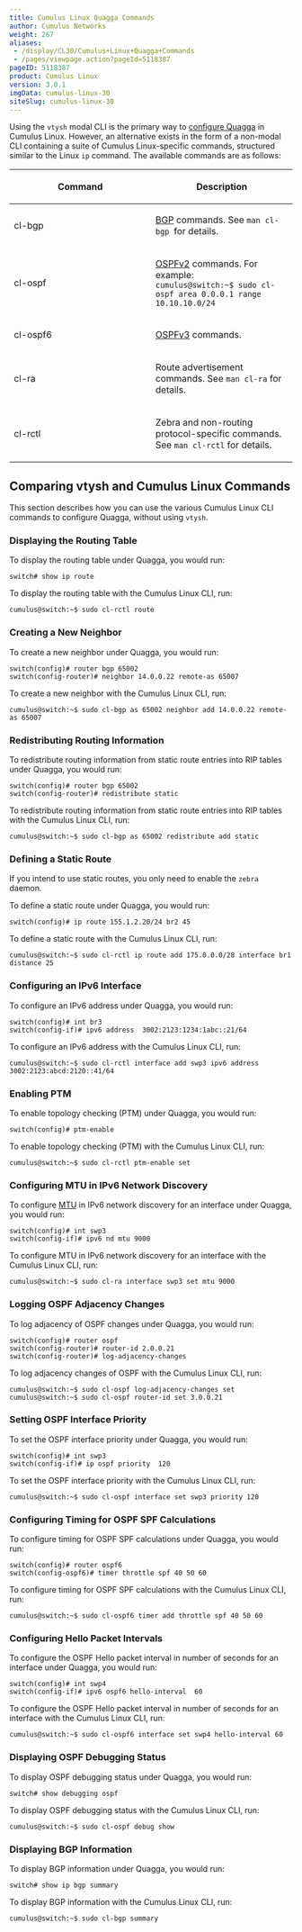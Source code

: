 ```yaml
---
title: Cumulus Linux Quagga Commands
author: Cumulus Networks
weight: 267
aliases:
 - /display/CL30/Cumulus+Linux+Quagga+Commands
 - /pages/viewpage.action?pageId=5118387
pageID: 5118387
product: Cumulus Linux
version: 3.0.1
imgData: cumulus-linux-30
siteSlug: cumulus-linux-30
---
```

Using the `vtysh` modal CLI is the primary way to [configure
Quagga](/version/cumulus-linux-30/Layer-3-Features/Configuring-Quagga/)
in Cumulus Linux. However, an alternative exists in the form of a
non-modal CLI containing a suite of Cumulus Linux-specific commands,
structured similar to the Linux `ip` command. The available commands are
as follows:

<table>
<colgroup>
<col style="width: 50%" />
<col style="width: 50%" />
</colgroup>
<thead>
<tr class="header">
<th><p>Command</p></th>
<th><p>Description</p></th>
</tr>
</thead>
<tbody>
<tr class="odd">
<td><p>cl-bgp</p></td>
<td><p><a href="/version/cumulus-linux-30/Layer-3-Features/Border-Gateway-Protocol-BGP">BGP</a> commands. See <code>man cl-bgp </code>for details.</p></td>
</tr>
<tr class="even">
<td><p>cl-ospf</p></td>
<td><p><a href="/version/cumulus-linux-30/Layer-3-Features/Open-Shortest-Path-First-OSPF---Protocol">OSPFv2</a> commands. For example:<br />
<code>cumulus@switch:~$ sudo cl-ospf area 0.0.0.1 range 10.10.10.0/24</code></p></td>
</tr>
<tr class="odd">
<td><p>cl-ospf6</p></td>
<td><p><a href="/version/cumulus-linux-30/Layer-3-Features/Open-Shortest-Path-First-v3-OSPFv3---Protocol">OSPFv3</a> commands.</p></td>
</tr>
<tr class="even">
<td><p>cl-ra</p></td>
<td><p>Route advertisement commands. See <code>man cl-ra</code> for details.</p></td>
</tr>
<tr class="odd">
<td><p>cl-rctl</p></td>
<td><p>Zebra and non-routing protocol-specific commands. See <code>man cl-rctl</code> for details.</p></td>
</tr>
</tbody>
</table>

## Comparing vtysh and Cumulus Linux Commands</span>

This section describes how you can use the various Cumulus Linux CLI
commands to configure Quagga, without using `vtysh`.

### Displaying the Routing Table</span>

To display the routing table under Quagga, you would run:

    switch# show ip route

To display the routing table with the Cumulus Linux CLI, run:

    cumulus@switch:~$ sudo cl-rctl route

### Creating a New Neighbor</span>

To create a new neighbor under Quagga, you would run:

    switch(config)# router bgp 65002
    switch(config-router)# neighbor 14.0.0.22 remote-as 65007

To create a new neighbor with the Cumulus Linux CLI, run:

    cumulus@switch:~$ sudo cl-bgp as 65002 neighbor add 14.0.0.22 remote-as 65007

### Redistributing Routing Information</span>

To redistribute routing information from static route entries into RIP
tables under Quagga, you would run:

    switch(config)# router bgp 65002
    switch(config-router)# redistribute static

To redistribute routing information from static route entries into RIP
tables with the Cumulus Linux CLI, run:

    cumulus@switch:~$ sudo cl-bgp as 65002 redistribute add static

### Defining a Static Route</span>

If you intend to use static routes, you only need to enable the `zebra`
daemon.

To define a static route under Quagga, you would run:

    switch(config)# ip route 155.1.2.20/24 br2 45

To define a static route with the Cumulus Linux CLI, run:

    cumulus@switch:~$ sudo cl-rctl ip route add 175.0.0.0/28 interface br1 distance 25

### Configuring an IPv6 Interface</span>

To configure an IPv6 address under Quagga, you would run:

    switch(config)# int br3
    switch(config-if)# ipv6 address  3002:2123:1234:1abc::21/64

To configure an IPv6 address with the Cumulus Linux CLI, run:

    cumulus@switch:~$ sudo cl-rctl interface add swp3 ipv6 address 3002:2123:abcd:2120::41/64

### Enabling PTM</span>

To enable topology checking (PTM) under Quagga, you would run:

    switch(config)# ptm-enable

To enable topology checking (PTM) with the Cumulus Linux CLI, run:

    cumulus@switch:~$ sudo cl-rctl ptm-enable set

### Configuring MTU in IPv6 Network Discovery</span>

To configure
[MTU](Layer-1-and-Switch-Port-Attributes.html#src-5118373_Layer1andSwitchPortAttributes-mtu)
in IPv6 network discovery for an interface under Quagga, you would run:

    switch(config)# int swp3
    switch(config-if)# ipv6 nd mtu 9000

To configure MTU in IPv6 network discovery for an interface with the
Cumulus Linux CLI, run:

    cumulus@switch:~$ sudo cl-ra interface swp3 set mtu 9000

### Logging OSPF Adjacency Changes</span>

To log adjacency of OSPF changes under Quagga, you would run:

    switch(config)# router ospf
    switch(config-router)# router-id 2.0.0.21
    switch(config-router)# log-adjacency-changes

To log adjacency changes of OSPF with the Cumulus Linux CLI, run:

    cumulus@switch:~$ sudo cl-ospf log-adjacency-changes set
    cumulus@switch:~$ sudo cl-ospf router-id set 3.0.0.21

### Setting OSPF Interface Priority</span>

To set the OSPF interface priority under Quagga, you would run:

    switch(config)# int swp3
    switch(config-if)# ip ospf priority  120

To set the OSPF interface priority with the Cumulus Linux CLI, run:

    cumulus@switch:~$ sudo cl-ospf interface set swp3 priority 120

### Configuring Timing for OSPF SPF Calculations</span>

To configure timing for OSPF SPF calculations under Quagga, you would
run:

    switch(config)# router ospf6
    switch(config-ospf6)# timer throttle spf 40 50 60

To configure timing for OSPF SPF calculations with the Cumulus Linux
CLI, run:

    cumulus@switch:~$ sudo cl-ospf6 timer add throttle spf 40 50 60

### Configuring Hello Packet Intervals</span>

To configure the OSPF Hello packet interval in number of seconds for an
interface under Quagga, you would run:

    switch(config)# int swp4
    switch(config-if)# ipv6 ospf6 hello-interval  60

To configure the OSPF Hello packet interval in number of seconds for an
interface with the Cumulus Linux CLI, run:

    cumulus@switch:~$ sudo cl-ospf6 interface set swp4 hello-interval 60

### Displaying OSPF Debugging Status</span>

To display OSPF debugging status under Quagga, you would run:

    switch# show debugging ospf

To display OSPF debugging status with the Cumulus Linux CLI, run:

    cumulus@switch:~$ sudo cl-ospf debug show

### Displaying BGP Information</span>

To display BGP information under Quagga, you would run:

    switch# show ip bgp summary

To display BGP information with the Cumulus Linux CLI, run:

    cumulus@switch:~$ sudo cl-bgp summary

<article id="html-search-results" class="ht-content" style="display: none;">

</article>

<footer id="ht-footer">

</footer>
